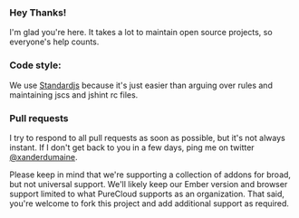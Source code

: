 ### Hey Thanks!
I'm glad you're here. It takes a lot to maintain
open source projects, so everyone's help counts.

### Code style:
We use [Standardjs](http://github.com/feross/standard) because it's just easier than arguing over rules and maintaining jscs and jshint rc files.

### Pull requests
I try to respond to all pull requests as soon as possible, but it's not always instant. If I don't get back to you in a few days, ping me on twitter [@xanderdumaine](https://twitter.com/xanderdumaine).

Please keep in mind that we're supporting a collection of addons for broad, but not universal support. We'll likely keep our Ember version and browser support limited to what PureCloud supports as an organization. That said, you're welcome to fork this project and add additional support as required.
